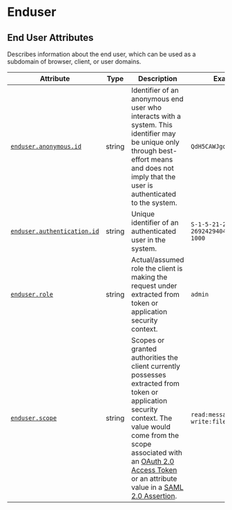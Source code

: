 <!--- Hugo front matter used to generate the website version of this page:
--->

<!-- NOTE: THIS FILE IS AUTOGENERATED. DO NOT EDIT BY HAND. -->
<!-- see templates/registry/markdown/attribute_namespace.md.j2 -->

# Enduser

## End User Attributes

Describes information about the end user, which can be used as a subdomain of browser, client, or user domains.

| Attribute | Type | Description | Examples | Stability |
|---|---|---|---|---|
| <a id="enduser-anonymous-id" href="#enduser-anonymous-id">`enduser.anonymous.id`</a> | string | Identifier of an anonymous end user who interacts with a system. This identifier may be unique only through best-effort means and does not imply that the user is authenticated to the system. | `QdH5CAWJgqVT4rOr0qtumf` | ![Experimental](https://img.shields.io/badge/-experimental-blue) |
| <a id="enduser-authentication-id" href="#enduser-authentication-id">`enduser.authentication.id`</a> | string | Unique identifier of an authenticated user in the system. | `S-1-5-21-202424912787-2692429404-2351956786-1000` | ![Experimental](https://img.shields.io/badge/-experimental-blue) |
| <a id="enduser-role" href="#enduser-role">`enduser.role`</a> | string | Actual/assumed role the client is making the request under extracted from token or application security context. | `admin` | ![Deprecated](https://img.shields.io/badge/-deprecated-red)<br>Removed. |
| <a id="enduser-scope" href="#enduser-scope">`enduser.scope`</a> | string | Scopes or granted authorities the client currently possesses extracted from token or application security context. The value would come from the scope associated with an [OAuth 2.0 Access Token](https://tools.ietf.org/html/rfc6749#section-3.3) or an attribute value in a [SAML 2.0 Assertion](http://docs.oasis-open.org/security/saml/Post2.0/sstc-saml-tech-overview-2.0.html). | `read:message, write:files` | ![Deprecated](https://img.shields.io/badge/-deprecated-red)<br>Removed. |
